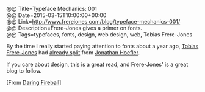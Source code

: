 @@ Title=Typeface Mechanics: 001  
@@ Date=2015-03-15T10:00:00+00:00  
@@ Link=http://www.frerejones.com/blog/typeface-mechanics-001/  
@@ Description=Frere-Jones gives a primer on fonts.  
@@ Tags=typefaces, fonts, design, web design, web, Tobias Frere-Jones  

By the time I really started paying attention to fonts about a year ago, [Tobias Frere-Jones][frerejones] had [already split][wikipedia] from [Jonathan Hoefler][typography].

If you care about design, this is a great read, and Frere-Jones' is a great blog to follow.

[From [Daring Fireball][daringfireball]]

[daringfireball]: http://daringfireball.net/linked/2015/02/11/frere-jones
[frerejones]: http://www.frerejones.com/
[typography]: http://www.typography.com
[wikipedia]: https://en.wikipedia.org/wiki/Hoefler_%26_Co.#Conflict_between_Hoefler_and_Frere-Jones